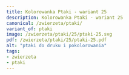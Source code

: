 ```yaml
---
title: Kolorowanka Ptaki - wariant 25
description: Kolorowanka Ptaki - wariant 25
canonical: /zwierzeta/ptaki/
variant_of: ptaki
image: /zwierzeta/ptaki/25/ptaki-25.svg
pdf: /zwierzeta/ptaki/25/ptaki-25.pdf
alt: "ptaki do druku i pokolorowania"
tags:
- zwierzeta
- ptaki
---
```

